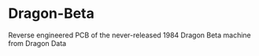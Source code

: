 # Dragon-Beta
Reverse engineered PCB of the never-released 1984 Dragon Beta machine from Dragon Data
